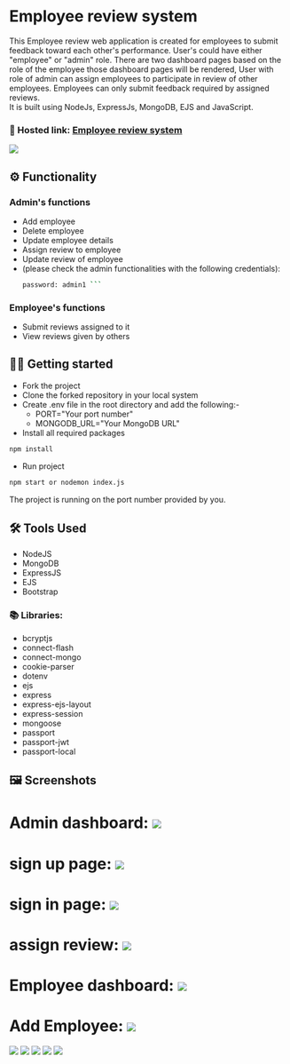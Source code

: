 # Employee review system

This Employee review web application is created for employees to submit feedback toward each other's performance. User's could have either "employee" or "admin" role. There are two dashboard pages based on the role of the employee those dashboard pages will be rendered, User with role of admin can assign employees to participate in review of other employees. Employees can only submit feedback required by assigned reviews. \
It is built using NodeJs, ExpressJs, MongoDB, EJS and JavaScript.

### 🔗 Hosted link: [Employee review system](https://employee-review-system-6e28.onrender.com/)

![](./public/1.png)

## ⚙️ Functionality

### Admin's functions

- Add employee
- Delete employee
- Update employee details
- Assign review to employee
- Update review of employee
- (please check the admin functionalities with the following credentials):
  ``` bash username : admin1@gmail.com
  password: admin1 ```

### Employee's functions

- Submit reviews assigned to it
- View reviews given by others

## 🧑‍💻 Getting started

- Fork the project
- Clone the forked repository in your local system
- Create .env file in the root directory and add the following:-
  - PORT="Your port number"
  - MONGODB_URL="Your MongoDB URL"
- Install all required packages

```bash
npm install
```
- Run project

```bash
npm start or nodemon index.js
```

The project is running on the port number provided by you.

## 🛠️ Tools Used

- NodeJS
- MongoDB
- ExpressJS
- EJS
- Bootstrap

### 📚 Libraries:

- bcryptjs
- connect-flash
- connect-mongo
- cookie-parser
- dotenv
- ejs
- express
- express-ejs-layout
- express-session
- mongoose
- passport
- passport-jwt
- passport-local

## 🖼️ Screenshots
# Admin dashboard: ![](./images/1.png)
# sign up page: ![](./images/2.png)
# sign in page: ![](./images/3.png)
# assign review: ![](./images/4.png)
# Employee dashboard: ![](./images/5.png)
# Add Employee: ![](./images/6.png)


![](./public/2.png)
![](./public/3.png)
![](./public/4.png)
![](./public/5.png)
![](./public/6.png)
